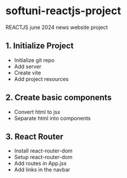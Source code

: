 # softuni-reactjs-project
REACTJS june 2024 news website project

## 1. Initialize Project
* Initialize git repo
* Add server
* Create vite 
* Add project resources
## 2. Create basic components
* Convert html to jsx
* Separate html into components 
## 3. React Router
* Install react-router-dom
* Setup react-router-dom
* Add routes in App.jsx
* Add links in the navbar

